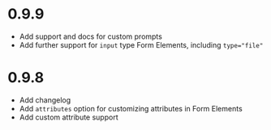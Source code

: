 # 0.9.9
- Add support and docs for custom prompts
- Add further support for `input` type Form Elements, including `type="file"`

# 0.9.8
- Add changelog
- Add `attributes` option for customizing attributes in Form Elements
- Add custom attribute support